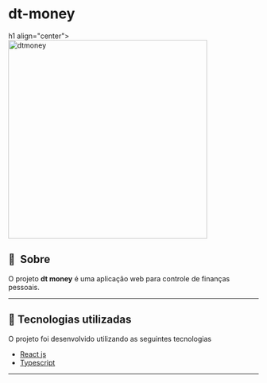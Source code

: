 # dt-money
h1 align="center">
  <img alt="dtmoney" title="dtmoney" width="400px"  src=".github/logo.svg" />
</h1>




## 🔖&nbsp; Sobre

O projeto **dt money** é uma aplicação web para controle de finanças pessoais.


---

## 🚀 Tecnologias utilizadas

O projeto foi desenvolvido utilizando as seguintes tecnologias

- [React js](https://pt-br.reactjs.org/)
- [Typescript](https://www.typescriptlang.org/)

---

